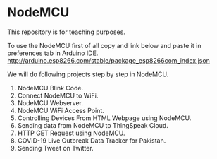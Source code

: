 # NodeMCU
This repository is for teaching purposes.

To use the NodeMCU first of all copy and link below and paste it in preferences tab in Arduino IDE.
http://arduino.esp8266.com/stable/package_esp8266com_index.json

We will do following projects step by step in NodeMCU.

1) NodeMCU Blink Code.
2) Connect NodeMCU to WiFi.
3) NodeMCU Webserver.
4) NodeMCU WiFi Access Point.
5) Controlling Devices From HTML Webpage using NodeMCU.
6) Sending data from NodeMCU to ThingSpeak Cloud.
7) HTTP GET Request using NodeMCU.
8) COVID-19 Live Outbreak Data Tracker for Pakistan.
9) Sending Tweet on Twitter.
